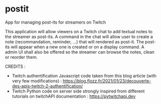# postit
App for managing post-its for streamers on Twitch


This application will allow viewers on a Twitch chat to add textual notes to the streamer as post-its. A command in the chat will allow user to create a note (recommandation, reminder, ...) that will rendered as post-it. The post-its will appear when a new one is created or on a display command. A admin UI shall also be offered so the streamer can browse the notes, clean or reorder them.



CREDITS : 
* Twitch authentification Javascript code taken from this blog article (with very few modifications) : https://blog.flozz.fr/2021/01/23/decouverte-des-apis-twitch-2-authentification/
* Twitch Python code on server side strongly inspired from different tutorials on twitchAPI documentation : https://pytwitchapi.dev